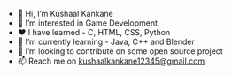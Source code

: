 - 👋 Hi, I’m Kushaal Kankane
- 👀 I’m interested in Game Development
- ❤️ I have learned - C, HTML, CSS, Python
- 🌱 I’m currently learning - Java, C++ and Blender
- 💞️ I’m looking to contribute on some open source project
- 📫 Reach me on kushaalkankane12345@gmail.com 

<!---
Kushaal-k/Kushaal-k is a ✨ special ✨ repository because its `README.md` (this file) appears on your GitHub profile.
You can click the Preview link to take a look at your changes.
--->
